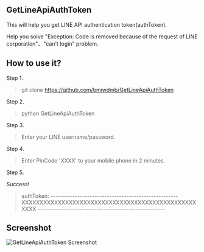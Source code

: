 ## GetLineApiAuthToken ##

This will help you get LINE API authentication token(authToken).

Help you solve "Exception: Code is removed because of the request of LINE corporation"、"can't login" problem.

## How to use it? ##

Step 1.

> git clone https://github.com/bmiwdmb/GetLineApiAuthToken

Step 2.

> python GetLineApiAuthToken

Step 3.

> Enter your LINE username/password.

Step 4.

> Enter PinCode 'XXXX' to your mobile phone in 2 minutes.

Step 5.

Success!

> authToken:
> \----------------------------------------------------
> XXXXXXXXXXXXXXXXXXXXXXXXXXXXXXXXXXXXXXXXXXXXXXXXXXXX
> \----------------------------------------------------

## Screenshot ##

![GetLineApiAuthToken Screenshot](http://i.imgur.com/IFMyYcy.png "GetLineApiAuthToken Screenshot")
